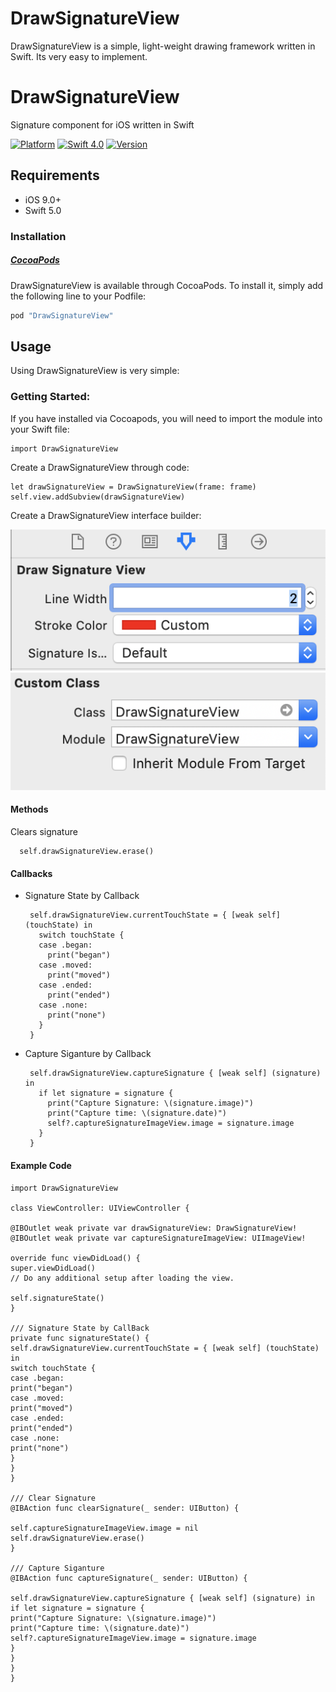# DrawSignatureView
DrawSignatureView is a simple, light-weight drawing framework written in Swift. Its very easy to implement. 


# DrawSignatureView

Signature component for iOS written in Swift

[![Platform](https://img.shields.io/cocoapods/p/DrawSignatureView.svg?style=flat)](http://cocoapods.org/pods/DrawSignatureView)
[![Swift 4.0](https://img.shields.io/badge/Swift-5.0-orange.svg?style=flat)](https://developer.apple.com/swift/)
[![Version](https://img.shields.io/cocoapods/v/DrawSignatureView.svg?style=flat)](https://cocoapods.org/?q=DrawSignatureView)

## Requirements
* iOS 9.0+
* Swift 5.0

### Installation

##### [CocoaPods](http://cocoapods.org)

DrawSignatureView is available through CocoaPods. To install it, simply add the following line to your Podfile:
```ruby
pod "DrawSignatureView"
```

## Usage

Using DrawSignatureView is very simple:

### Getting Started:

If you have installed via Cocoapods, you will need to import the module into your Swift file:

    import DrawSignatureView

Create a DrawSignatureView through code:

    let drawSignatureView = DrawSignatureView(frame: frame)
    self.view.addSubview(drawSignatureView)

Create a DrawSignatureView interface builder:

  <img src="Screenshots/Inspector.png">
  <img src="Screenshots/importInView.png">

#### Methods

Clears signature

      self.drawSignatureView.erase()

#### Callbacks
  
  * Signature State by Callback
  
         self.drawSignatureView.currentTouchState = { [weak self] (touchState) in
           switch touchState {
           case .began:
             print("began")
           case .moved:
             print("moved")
           case .ended:
             print("ended")
           case .none:
             print("none")
           }
         }

*  Capture Siganture by Callback
    
        self.drawSignatureView.captureSignature { [weak self] (signature) in
          if let signature = signature {
            print("Capture Signature: \(signature.image)")
            print("Capture time: \(signature.date)")
            self?.captureSignatureImageView.image = signature.image
          }
        }

#### Example Code

```
import DrawSignatureView

class ViewController: UIViewController {

@IBOutlet weak private var drawSignatureView: DrawSignatureView!
@IBOutlet weak private var captureSignatureImageView: UIImageView!

override func viewDidLoad() {
super.viewDidLoad()
// Do any additional setup after loading the view.

self.signatureState()
}

/// Signature State by CallBack
private func signatureState() {
self.drawSignatureView.currentTouchState = { [weak self] (touchState) in
switch touchState {
case .began:
print("began")
case .moved:
print("moved")
case .ended:
print("ended")
case .none:
print("none")
}
}
}

/// Clear Signature
@IBAction func clearSignature(_ sender: UIButton) {

self.captureSignatureImageView.image = nil
self.drawSignatureView.erase()
}

/// Capture Siganture
@IBAction func captureSignature(_ sender: UIButton) {

self.drawSignatureView.captureSignature { [weak self] (signature) in
if let signature = signature {
print("Capture Signature: \(signature.image)")
print("Capture time: \(signature.date)")
self?.captureSignatureImageView.image = signature.image
}
}
}
}   


```

